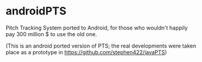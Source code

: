 androidPTS
==========

Pitch Tracking System ported to Android, for those who wouldn't happily pay 300 million $ to use the old one.

(This is an android ported version of PTS; the real developments were taken place as a prototype in https://github.com/stephen422/javaPTS)
